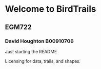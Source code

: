 # Welcome to BirdTrails
## EGM722
### David Houghton      B00910706

Just starting the README

Licensing for data, trails, and shapes.

